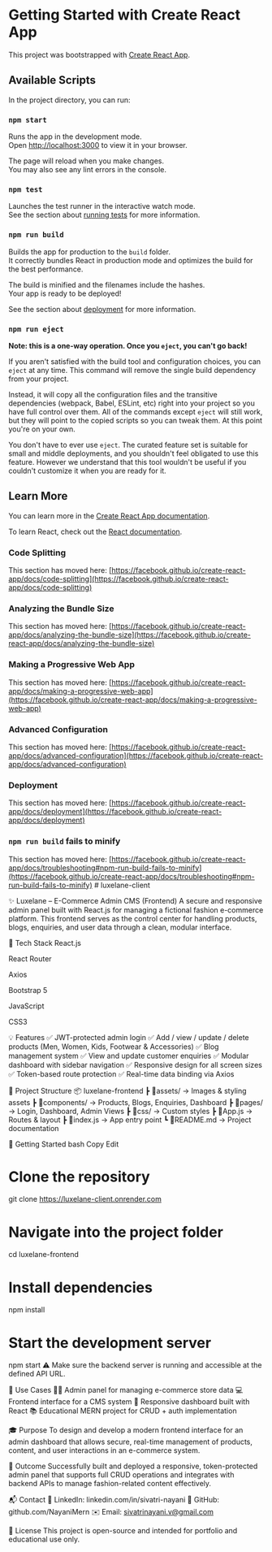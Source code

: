 # Getting Started with Create React App

This project was bootstrapped with [Create React App](https://github.com/facebook/create-react-app).

## Available Scripts

In the project directory, you can run:

### `npm start`

Runs the app in the development mode.\
Open [http://localhost:3000](http://localhost:3000) to view it in your browser.

The page will reload when you make changes.\
You may also see any lint errors in the console.

### `npm test`

Launches the test runner in the interactive watch mode.\
See the section about [running tests](https://facebook.github.io/create-react-app/docs/running-tests) for more information.

### `npm run build`

Builds the app for production to the `build` folder.\
It correctly bundles React in production mode and optimizes the build for the best performance.

The build is minified and the filenames include the hashes.\
Your app is ready to be deployed!

See the section about [deployment](https://facebook.github.io/create-react-app/docs/deployment) for more information.

### `npm run eject`

**Note: this is a one-way operation. Once you `eject`, you can't go back!**

If you aren't satisfied with the build tool and configuration choices, you can `eject` at any time. This command will remove the single build dependency from your project.

Instead, it will copy all the configuration files and the transitive dependencies (webpack, Babel, ESLint, etc) right into your project so you have full control over them. All of the commands except `eject` will still work, but they will point to the copied scripts so you can tweak them. At this point you're on your own.

You don't have to ever use `eject`. The curated feature set is suitable for small and middle deployments, and you shouldn't feel obligated to use this feature. However we understand that this tool wouldn't be useful if you couldn't customize it when you are ready for it.

## Learn More

You can learn more in the [Create React App documentation](https://facebook.github.io/create-react-app/docs/getting-started).

To learn React, check out the [React documentation](https://reactjs.org/).

### Code Splitting

This section has moved here: [https://facebook.github.io/create-react-app/docs/code-splitting](https://facebook.github.io/create-react-app/docs/code-splitting)

### Analyzing the Bundle Size

This section has moved here: [https://facebook.github.io/create-react-app/docs/analyzing-the-bundle-size](https://facebook.github.io/create-react-app/docs/analyzing-the-bundle-size)

### Making a Progressive Web App

This section has moved here: [https://facebook.github.io/create-react-app/docs/making-a-progressive-web-app](https://facebook.github.io/create-react-app/docs/making-a-progressive-web-app)

### Advanced Configuration

This section has moved here: [https://facebook.github.io/create-react-app/docs/advanced-configuration](https://facebook.github.io/create-react-app/docs/advanced-configuration)

### Deployment

This section has moved here: [https://facebook.github.io/create-react-app/docs/deployment](https://facebook.github.io/create-react-app/docs/deployment)

### `npm run build` fails to minify

This section has moved here: [https://facebook.github.io/create-react-app/docs/troubleshooting#npm-run-build-fails-to-minify](https://facebook.github.io/create-react-app/docs/troubleshooting#npm-run-build-fails-to-minify)
#   l u x e l a n e - c l i e n t 

✨ Luxelane – E-Commerce Admin CMS (Frontend)
A secure and responsive admin panel built with React.js for managing a fictional fashion e-commerce platform. This frontend serves as the control center for handling products, blogs, enquiries, and user data through a clean, modular interface.

🔧 Tech Stack
React.js

React Router

Axios

Bootstrap 5

JavaScript

CSS3

💡 Features
✅ JWT-protected admin login
✅ Add / view / update / delete products (Men, Women, Kids, Footwear & Accessories)
✅ Blog management system
✅ View and update customer enquiries
✅ Modular dashboard with sidebar navigation
✅ Responsive design for all screen sizes
✅ Token-based route protection
✅ Real-time data binding via Axios

📁 Project Structure
📦 luxelane-frontend
┣ 📂assets/ → Images & styling assets
┣ 📂components/ → Products, Blogs, Enquiries, Dashboard
┣ 📂pages/ → Login, Dashboard, Admin Views
┣ 📂css/ → Custom styles
┣ 📜App.js → Routes & layout
┣ 📜index.js → App entry point
┗ 📜README.md → Project documentation

🚀 Getting Started
bash
Copy
Edit
# Clone the repository
git clone https://luxelane-client.onrender.com

# Navigate into the project folder
cd luxelane-frontend

# Install dependencies
npm install

# Start the development server
npm start
⚠️ Make sure the backend server is running and accessible at the defined API URL.

📌 Use Cases
🧑‍💼 Admin panel for managing e-commerce store data
💻 Frontend interface for a CMS system
📱 Responsive dashboard built with React
📚 Educational MERN project for CRUD + auth implementation

🎓 Purpose
To design and develop a modern frontend interface for an admin dashboard that allows secure, real-time management of products, content, and user interactions in an e-commerce system.

🏁 Outcome
Successfully built and deployed a responsive, token-protected admin panel that supports full CRUD operations and integrates with backend APIs to manage fashion-related content effectively.

📬 Contact
💼 LinkedIn: linkedin.com/in/sivatri-nayani
🐙 GitHub: github.com/NayaniMern
✉️ Email: sivatrinayani.v@gmail.com

📜 License
This project is open-source and intended for portfolio and educational use only.


 
 
